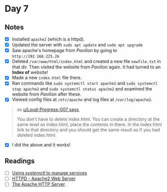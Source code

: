 # Day 7

## Notes

- [x] Installed `apache2` (which is a httpd).
- [x] Updated the server with `sudo apt update` and `sudo apt upgrade`
- [x] Saw apache's homepage from *Pavilion* by going to `http://192.168.225.26`
- [x] Deleted `/var/www/html/index.html` and created a new file `newfile.txt` in that dir. Then visited the website from *Pavilion* again. It had turned to an **Index of** website!
- [x] Made a new `index.html` file there.
- [x] Ran commands like `sudo systemctl start apache2` and `sudo systemctl stop apache2` and `sudo systemctl status apache2` and examined the website from *Pavilion* after these.
- [x] Viewed config files at `/etc/apache` and log files at `/var/log/apache2`.

> as [u/Loud-Progress-007 says](https://www.reddit.com/r/linuxupskillchallenge/comments/isrd8h/thoughts_and_comments_day_7/g5d20ts?utm_source=share&utm_medium=web2x&context=3),
> 
> You don't have to delete index.html. You can create a directory at the same level as index.html, place the contents in there. In the index.html link to that directory and you should get the same result as if you had deleted index.html.

- [x] I did the above and it works!

## Readings

- [ ] [Using *systemctl* to manage services](https://www.digitalocean.com/community/tutorials/how-to-use-systemctl-to-manage-systemd-services-and-units)
- [ ] [HTTPD - Apache2 Web Server
](https://ubuntu.com/server/docs/web-servers-apache)
- [ ] [The Apache HTTP Server](http://docs.redhat.com/docs/en-US/Red_Hat_Enterprise_Linux/6/html/Deployment_Guide/ch-Web_Servers.html#s1-The_Apache_HTTP_Server)